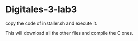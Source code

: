 # Digitales-3-lab3
copy the code of installer.sh and execute it.

This will download all the other files and compile the C ones.
